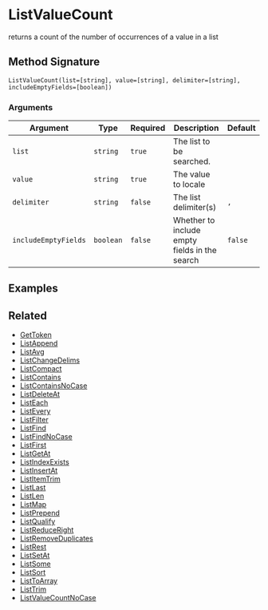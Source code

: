 # ListValueCount

returns a count of the number of occurrences of a value in a list

## Method Signature

```
ListValueCount(list=[string], value=[string], delimiter=[string], includeEmptyFields=[boolean])
```

### Arguments

| Argument             | Type      | Required | Description                                   | Default |
| -------------------- | --------- | -------- | --------------------------------------------- | ------- |
| `list`               | `string`  | `true`   | The list to be searched.                      |         |
| `value`              | `string`  | `true`   | The value to locale                           |         |
| `delimiter`          | `string`  | `false`  | The list delimiter(s)                         | `,`     |
| `includeEmptyFields` | `boolean` | `false`  | Whether to include empty fields in the search | `false` |

## Examples

## Related

* [GetToken](gettoken.md)
* [ListAppend](listappend.md)
* [ListAvg](listavg.md)
* [ListChangeDelims](listchangedelims.md)
* [ListCompact](listcompact.md)
* [ListContains](listcontains.md)
* [ListContainsNoCase](listcontainsnocase.md)
* [ListDeleteAt](listdeleteat.md)
* [ListEach](listeach.md)
* [ListEvery](listevery.md)
* [ListFilter](listfilter.md)
* [ListFind](listfind.md)
* [ListFindNoCase](listfindnocase.md)
* [ListFirst](listfirst.md)
* [ListGetAt](listgetat.md)
* [ListIndexExists](listindexexists.md)
* [ListInsertAt](listinsertat.md)
* [ListItemTrim](listitemtrim.md)
* [ListLast](listlast.md)
* [ListLen](listlen.md)
* [ListMap](listmap.md)
* [ListPrepend](listprepend.md)
* [ListQualify](listqualify.md)
* [ListReduceRight](listreduceright.md)
* [ListRemoveDuplicates](listremoveduplicates.md)
* [ListRest](listrest.md)
* [ListSetAt](listsetat.md)
* [ListSome](listsome.md)
* [ListSort](listsort.md)
* [ListToArray](listtoarray.md)
* [ListTrim](listtrim.md)
* [ListValueCountNoCase](listvaluecountnocase.md)
